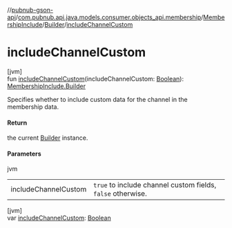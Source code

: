 //[pubnub-gson-api](../../../../index.md)/[com.pubnub.api.java.models.consumer.objects_api.membership](../../index.md)/[MembershipInclude](../index.md)/[Builder](index.md)/[includeChannelCustom](include-channel-custom.md)

# includeChannelCustom

[jvm]\
fun [includeChannelCustom](include-channel-custom.md)(includeChannelCustom: [Boolean](https://kotlinlang.org/api/latest/jvm/stdlib/kotlin-stdlib/kotlin/-boolean/index.html)): [MembershipInclude.Builder](index.md)

Specifies whether to include custom data for the channel in the membership data.

#### Return

the current [Builder](index.md) instance.

#### Parameters

jvm

| | |
|---|---|
| includeChannelCustom | `true` to include channel custom fields, `false` otherwise. |

[jvm]\
var [includeChannelCustom](include-channel-custom.md): [Boolean](https://kotlinlang.org/api/latest/jvm/stdlib/kotlin-stdlib/kotlin/-boolean/index.html)
